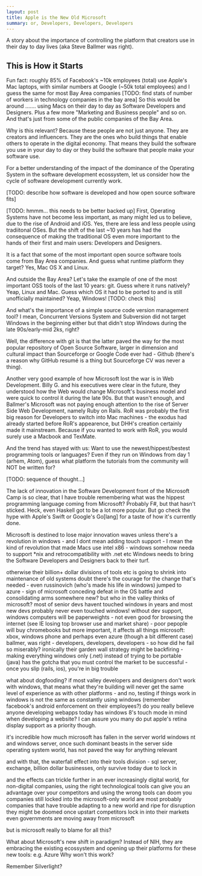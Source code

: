 ```yaml
---
layout: post
title: Apple is the New Old Microsoft
summary: or, Developers, Developers, Developers
---
```


A story about the importance of controlling the platform that creators use in
their day to day lives (aka Steve Ballmer was right).

## This is How it Starts

Fun fact: roughly 85% of Facebook's ~10k employees (total) use Apple's Mac laptops,
with similar numbers at Google (~50k total employees) and I guess the same for most
Bay Area companies
[TODO: find stats of number of workers in technology companies in the bay area]
So this would be around ....... using Macs on their day to day as Software
Developers and Designers. Plus a few more "Marketing and Business people" and so on.
And that's just from some of the public companies of the Bay Area.

Why is this relevant? Because these people are not just anyone. They are creators
and influencers. They are the ones who build things that enable others to operate
in the digital economy. That means they build the software you use in your day to day
or they build the software that people make your software use.

For a better understanding of the impact of the dominance of the Operating System in
the software development ecossystem, let us consider how the cycle of software
development currently work.

[TODO: describe how software is developed and how open source software fits]

[TODO: hmmm... this needs to be better backed up]
First, Operating Systems have not become less important, as many might led us to believe,
due to the rise of Android and iOS. Yes, there are less and less people using tradiitonal
OSes. But the shift of the last ~10 years has had the consequence of making the traditional
OS even more important to the hands of their first and main users: Developers and Designers.






It is a fact that some of the most important open source software tools come
from Bay Area companies. And guess what runtime platform they target? Yes,
Mac OS X and Linux.

And outside the Bay Area? Let's take the example of one of the most important
OSS tools of the last 10 years: git. Guess where it runs natively? Yeap, Linux
and Mac. Guess which OS it had to be ported to and is still unofficially maintained?
Yeap, Windows! [TODO: check this]

And what's the importance of a simple source code version management tool? I mean,
Concurrent Versions System and Subversion did not target Windows in the beginning
either but that didn't stop Windows during the late 90s/early-mid 2ks, right?

Well, the difference with git is that the latter paved the way for the most popular
repository of Open Source Software, larger in dimension and cultural impact than
Sourceforge or Google Code ever had - Github (there's a reason why GitHub resumé is
a thing but Sourceforge CV was never a thing).

Another very good example of how Microsoft lost the war is in Web Development.
Billy G. and his executives were clear in the future, they understood how the Web
would change Microsoft's business model and were quick to control it during the late
90s. But that wasn't enough, and Ballmer's Microsoft was not paying enough attention
to the rise of Server Side Web Development, namely Ruby on Rails. RoR was probably
the first big reason for Developers to switch into Mac machines - the exodus had
already started before RoR's appearence, but DHH's creation certainly made it
mainstream. Because if you wanted to work with RoR, you would surely use a Macbook
and TexMate.

And the trend has stayed with us: Want to use the newest/hippest/bestest programming
tools or languages? Even if they run on Windows from day 1 (arhem, Atom), guess what
platform the tutorials from the community will NOT be written for?

[TODO: sequence of thought...]

The lack of innovation in the Software Development front of the Microsoft Camp is so
clear, that I have trouble remembering what was the hippest programming language coming
from Microsoft? Probably F#, but that hasn't sticked. Heck, even Haskell got to be a lot
more popular. But go check the hype with Apple's Swift or Google's Go[lang] for a taste
of how it's currently done.

Microsoft is destined to lose major innovation waves unless there's a revolution in windows - and I dont
mean adding touch support - I mean the kind of revolution that made Macs use intel x86 - windows somehow
needa to support *nix and retrocompatibility with .net etc
Windows needs to bring the Software Developers and Designers back to their turf.


otherwise their billion+ dollar divisions of tools etc is going to
shrink into maintenance of old systems
doubt there's the courage for the change that's needed - even
russinovich (who's made his life in windows) jumped to azure - sign of
microsoft conceding defeat in the OS battle and consolidating arms
somewhere new?
but who in the valley thinks of microsoft? most of senior devs havent
touched windows in years and most new devs probably never even touched
windows!
without dev support, windows computers will be paperweights - not even
good for browsing the internet (see IE losing top browser use and
market share) - poor pepople will buy chromebooks
but more important, it affects all things microsoft: xbox, windows
phone and perhaps even azure (though a bit different case)
ballmer, was right - developers, developers, developers - so how did
he fail so miserably?
ironically their garden wall strategy might be backfiring - making
everything windows only (.net) instead of trying to be portable (java)
 has the gotcha that you must control the market to be successful -
once you slip (rails, ios), you're in big trouble



what about dogfooding? if most valley developers and designers don't work
with windows, that means what they're building will never get the same
level of experience as with other platforms - and no, testing if things
work in windows is not the same as constantly using windows (remember
facebook's android enforcement on their employees?)
do you really believe anyone developing webapps today has windows 8's
touch mode in mind when developing a website? I can assure you many do
put apple's retina display support as a priority though.


it's incredible how much microsoft has fallen in the server world
windows nt and windows server, once such dominant beasts in the server
side operating system world, has not paved the way for anything
relevant

and with that, the waterfall effect into their tools division - sql server,
exchange, billion dollar businesses, only survive today due to lock in


and the effects can trickle further
in an ever increasingly digital world, for non-digital companies, using the
right technological tools can give you an advantage over your competitors
and using the wrong tools can doom you
companies still locked into the microsoft-only world are most probably companies
that have trouble adapting to a new world and ripe for disruption
they might be doomed once upstart competitors lock in into their markets
even governments are moving away from microsoft

but is microsoft really to blame for all this?



What about Microsoft's new shift in paradigm? Instead of NIH, they are embracing the existing ecossystem
and opening up their platforms for these new tools: e.g. Azure
Why won't this work?

Remember Silverlight?

